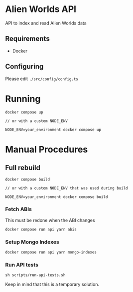 # Alien Worlds API

API to index and read Alien Worlds data

## Requirements

- Docker

## Configuring

Please edit `./src/config/config.ts`

# Running

```
docker compose up

// or with a custom NODE_ENV

NODE_ENV=your_environment docker compose up
```

# Manual Procedures

## Full rebuild

```
docker compose build

// or with a custom NODE_ENV that was used during build

NODE_ENV=your_environment docker compose build
```

### Fetch ABIs

This must be redone when the ABI changes

`docker compose run api yarn abis`

### Setup Mongo Indexes

`docker compose run api yarn mongo-indexes`

### Run API tests

```
sh scripts/run-api-tests.sh
```

Keep in mind that this is a temporary solution.

